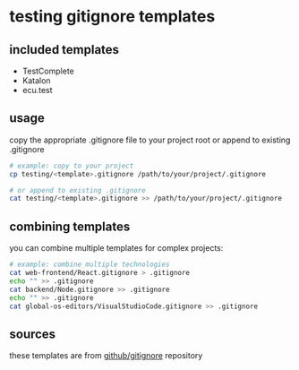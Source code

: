 ﻿# testing gitignore templates

## included templates

- TestComplete
- Katalon
- ecu.test


## usage

copy the appropriate .gitignore file to your project root or append to existing .gitignore

```bash
# example: copy to your project
cp testing/<template>.gitignore /path/to/your/project/.gitignore

# or append to existing .gitignore
cat testing/<template>.gitignore >> /path/to/your/project/.gitignore
```

## combining templates

you can combine multiple templates for complex projects:

```bash
# example: combine multiple technologies
cat web-frontend/React.gitignore > .gitignore
echo "" >> .gitignore
cat backend/Node.gitignore >> .gitignore
echo "" >> .gitignore
cat global-os-editors/VisualStudioCode.gitignore >> .gitignore
```

## sources

these templates are from [github/gitignore](https://github.com/github/gitignore) repository
